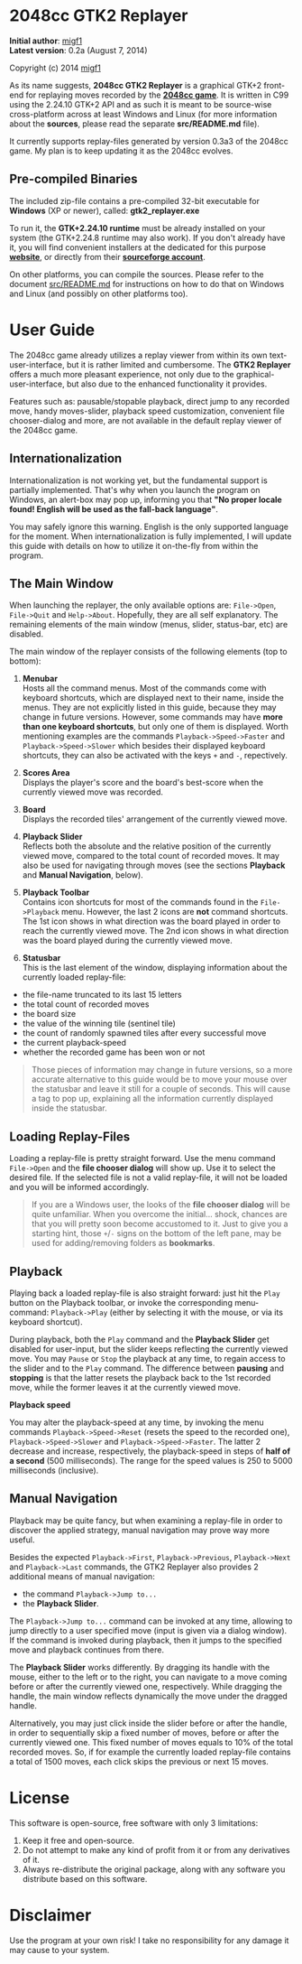 2048cc GTK2 Replayer
=====================

**Initial author**: [migf1](mailto:mig_f1@hotmail.com)  
**Latest version**: 0.2a (August 7, 2014)  

Copyright (c) 2014 [migf1](mailto:mig_f1@hotmail.com)  

As its name suggests, **2048cc GTK2 Replayer** is a graphical GTK+2 front-end for
replaying moves recorded by the **[2048cc game](https://github.com/geomagas/2048cc)**.
It is written in C99 using the 2.24.10 GTK+2 API and as such it is meant to
be source-wise cross-platform across at least Windows and Linux (for more
information about the **sources**, please read the separate **src/README.md** file).

It currently supports replay-files generated by version 0.3a3 of the 2048cc game.
My plan is to keep updating it as the 2048cc evolves.

Pre-compiled Binaries
---------------------

The included zip-file contains a pre-compiled 32-bit executable for **Windows**
(XP or newer), called: **gtk2_replayer.exe**

To run it, the **GTK+2.24.10 runtime** must be already installed on your system
(the GTK+2.24.8 runtime may also work). If you don't already have it, you will
find convenient installers at the dedicated for this purpose **[website](  http://gtk-win.sourceforge.net/home/index.php/Main/Downloads )**, or directly
from their **[sourceforge account](  http://sourceforge.net/projects/gtk-win/files/GTK%2B%20Runtime%20Environment/GTK%2B%202.24/ )**.

On other platforms, you can compile the sources. Please refer to the document
[src/README.md](./src/README.md) for instructions on how to do that on Windows
and Linux (and possibly on other platforms too).


User Guide
==========

The 2048cc game already utilizes a replay viewer from within its own
text-user-interface, but it is rather limited and cumbersome. The **GTK2 Replayer**
offers a much more pleasant experience, not only due to the graphical-user-interface,
but also due to the enhanced functionality it provides.

Features such as: pausable/stopable playback, direct jump to any recorded move,
handy moves-slider, playback speed customization, convenient file chooser-dialog
and more, are not available in the default replay viewer of the 2048cc game.

Internationalization
--------------------

Internationalization is not working yet, but the fundamental support is partially
implemented. That's why when you launch the program on Windows, an alert-box
may pop up, informing you that **"No proper locale found! English will be used
as the fall-back language"**.

You may safely ignore this warning. English is the only supported language for
the moment. When internationalization is fully implemented, I will update this
guide with details on how to utilize it on-the-fly from within the program.

The Main Window
---------------

When launching the replayer, the only available options are: `File->Open`,
`File->Quit` and `Help->About`. Hopefully, they are all self explanatory.
The remaining elements of the main window (menus, slider, status-bar, etc)
are disabled.

The main window of the replayer consists of the following elements (top to bottom):

1. **Menubar**  
Hosts all the command menus. Most of the commands come with keyboard shortcuts,
which are displayed next to their name, inside the menus. They are not explicitly
listed in this guide, because they may change in future versions. However, some
commands may have **more than one keyboard shortcuts**, but only one of them is
displayed. Worth mentioning examples are the commands `Playback->Speed->Faster`
and `Playback->Speed->Slower` which besides their displayed keyboard shortcuts,
they can also be activated with the keys `+` and `-`, repectively.

2. **Scores Area**  
Displays the player's score and the board's best-score
when the currently viewed move was recorded.

3. **Board**  
Displays the recorded tiles' arrangement of the currently viewed move.

4. **Playback Slider**  
Reflects both the absolute and the relative position
of the currently viewed move, compared to the total count of recorded moves. It
may also be used for navigating through moves (see the sections **Playback** and
**Manual Navigation**, below).

5. **Playback Toolbar**  
Contains icon shortcuts for most of the commands
found in the `File->Playback` menu. However, the last 2 icons are **not** command
shortcuts. The 1st icon shows in what direction was the board played in order to
reach the currently viewed move. The 2nd icon shows in what direction was the
board played during the currently viewed move.

6. **Statusbar**  
This is the last element of the window, displaying information about the currently
loaded replay-file:
  - the file-name truncated to its last 15 letters
  - the total count of recorded moves
  - the board size
  - the value of the winning tile (sentinel tile)
  - the count of randomly spawned tiles after every successful move
  - the current playback-speed
  - whether the recorded game has been won or not

   >Those pieces of information may change in future versions, so
   >a more accurate alternative to this guide would be to move your
   >mouse over the statusbar and leave it still for a couple of seconds.
   >This will cause a tag to pop up, explaining all the information
   >currently displayed inside the statusbar.


Loading Replay-Files
--------------------

Loading a replay-file is pretty straight forward. Use the menu command `File->Open`
and the **file chooser dialog** will show up. Use it to select the desired file.
If the selected file is not a valid replay-file, it will not be loaded and you
will be informed accordingly.

   >If you are a Windows user, the looks of the **file chooser dialog** will
   >be quite unfamiliar. When you overcome the initial... shock, chances are
   >that you will pretty soon become accustomed to it. Just to give you a
   >starting hint, those `+`/`-` signs on the bottom of the left pane, may
   >be used for adding/removing folders as **bookmarks**.

Playback
--------

Playing back a loaded replay-file is also straight forward: just hit the `Play`
button on the Playback toolbar, or invoke the corresponding menu-command:
`Playback->Play` (either by selecting it with the mouse, or via its keyboard
shortcut).

During playback, both the `Play` command and the **Playback Slider** get disabled
for user-input, but the slider keeps reflecting the currently viewed move. You
may `Pause` or `Stop` the playback at any time, to regain access to the slider
and to the `Play` command. The difference between **pausing** and **stopping**
is that the latter resets the playback back to the 1st recorded move, while the
former leaves it at the currently viewed move.

**Playback speed**

You may alter the playback-speed at any time, by invoking the menu commands
`Playback->Speed->Reset` (resets the speed to the recorded one), `Playback->Speed->Slower`
and `Playback->Speed->Faster`. The latter 2 decrease and increase, respectively,
the playback-speed in steps of **half of a second** (500 milliseconds). The
range for the speed values is 250 to 5000 milliseconds (inclusive).

Manual Navigation
-----------------

Playback may be quite fancy, but when examining a replay-file in order to
discover the applied strategy, manual navigation may prove way more useful.

Besides the expected `Playback->First`, `Playback->Previous`, `Playback->Next`
and `Playback->Last` commands, the GTK2 Replayer also provides 2 additional
means of manual navigation:

- the command `Playback->Jump to...`
- the **Playback Slider**.

The `Playback->Jump to...` command can be invoked at any time, allowing to
jump directly to a user specified move (input is given via a dialog window).
If the command is invoked during playback, then it jumps to the specified move
and playback continues from there.

The **Playback Slider** works differently. By dragging its handle with the
mouse, either to the left or to the right, you can navigate to a move coming
before or after the currently viewed one, respectively. While dragging the
handle, the main window reflects dynamically the move under the dragged handle.

Alternatively, you may just click inside the slider before or after the handle,
in order to sequentially skip a fixed number of moves, before or after the
currently viewed one. This fixed number of moves equals to 10% of the
total recorded moves. So, if for example the currently loaded replay-file
contains a total of 1500 moves, each click skips the previous or next 15 moves.


License
=======

This software is open-source, free software with only 3 limitations:

1. Keep it free and open-source.
2. Do not attempt to make any kind of profit from it or from any
   derivatives of it.
3. Always re-distribute the original package, along with any
   software you distribute based on this software.

Disclaimer
==========

Use the program at your own risk! I take no responsibility for
any damage it may cause to your system.
